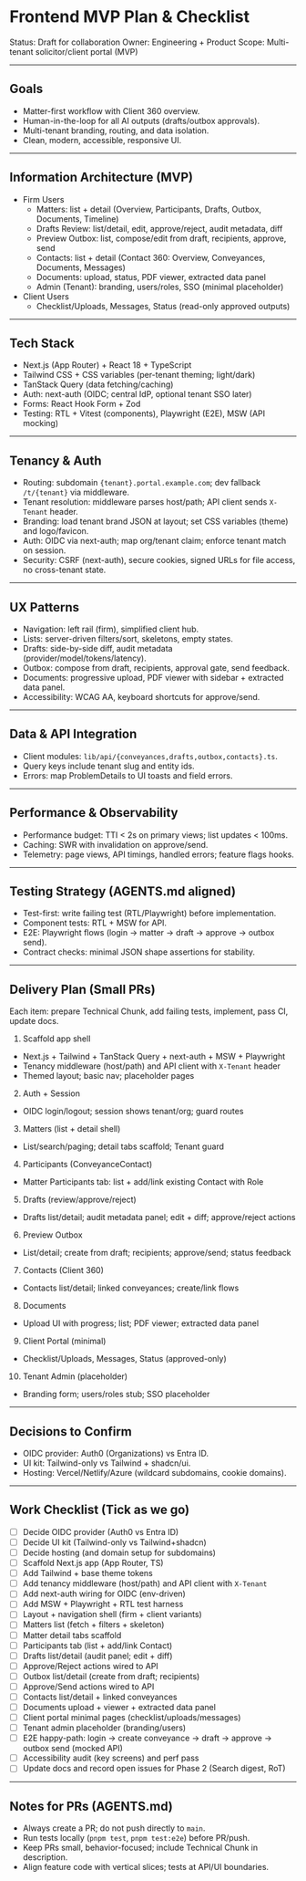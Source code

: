 # Frontend MVP Plan & Checklist

Status: Draft for collaboration
Owner: Engineering + Product
Scope: Multi-tenant solicitor/client portal (MVP)

---

## Goals
- Matter-first workflow with Client 360 overview.
- Human-in-the-loop for all AI outputs (drafts/outbox approvals).
- Multi-tenant branding, routing, and data isolation.
- Clean, modern, accessible, responsive UI.

---

## Information Architecture (MVP)
- Firm Users
  - Matters: list + detail (Overview, Participants, Drafts, Outbox, Documents, Timeline)
  - Drafts Review: list/detail, edit, approve/reject, audit metadata, diff
  - Preview Outbox: list, compose/edit from draft, recipients, approve, send
  - Contacts: list + detail (Contact 360: Overview, Conveyances, Documents, Messages)
  - Documents: upload, status, PDF viewer, extracted data panel
  - Admin (Tenant): branding, users/roles, SSO (minimal placeholder)
- Client Users
  - Checklist/Uploads, Messages, Status (read-only approved outputs)

---

## Tech Stack
- Next.js (App Router) + React 18 + TypeScript
- Tailwind CSS + CSS variables (per-tenant theming; light/dark)
- TanStack Query (data fetching/caching)
- Auth: next-auth (OIDC; central IdP, optional tenant SSO later)
- Forms: React Hook Form + Zod
- Testing: RTL + Vitest (components), Playwright (E2E), MSW (API mocking)

---

## Tenancy & Auth
- Routing: subdomain `{tenant}.portal.example.com`; dev fallback `/t/{tenant}` via middleware.
- Tenant resolution: middleware parses host/path; API client sends `X-Tenant` header.
- Branding: load tenant brand JSON at layout; set CSS variables (theme) and logo/favicon.
- Auth: OIDC via next-auth; map org/tenant claim; enforce tenant match on session.
- Security: CSRF (next-auth), secure cookies, signed URLs for file access, no cross-tenant state.

---

## UX Patterns
- Navigation: left rail (firm), simplified client hub.
- Lists: server-driven filters/sort, skeletons, empty states.
- Drafts: side-by-side diff, audit metadata (provider/model/tokens/latency).
- Outbox: compose from draft, recipients, approval gate, send feedback.
- Documents: progressive upload, PDF viewer with sidebar + extracted data panel.
- Accessibility: WCAG AA, keyboard shortcuts for approve/send.

---

## Data & API Integration
- Client modules: `lib/api/{conveyances,drafts,outbox,contacts}.ts`.
- Query keys include tenant slug and entity ids.
- Errors: map ProblemDetails to UI toasts and field errors.

---

## Performance & Observability
- Performance budget: TTI < 2s on primary views; list updates < 100ms.
- Caching: SWR with invalidation on approve/send.
- Telemetry: page views, API timings, handled errors; feature flags hooks.

---

## Testing Strategy (AGENTS.md aligned)
- Test-first: write failing test (RTL/Playwright) before implementation.
- Component tests: RTL + MSW for API.
- E2E: Playwright flows (login → matter → draft → approve → outbox send).
- Contract checks: minimal JSON shape assertions for stability.

---

## Delivery Plan (Small PRs)
Each item: prepare Technical Chunk, add failing tests, implement, pass CI, update docs.

1) Scaffold app shell
- Next.js + Tailwind + TanStack Query + next-auth + MSW + Playwright
- Tenancy middleware (host/path) and API client with `X-Tenant` header
- Themed layout; basic nav; placeholder pages

2) Auth + Session
- OIDC login/logout; session shows tenant/org; guard routes

3) Matters (list + detail shell)
- List/search/paging; detail tabs scaffold; Tenant guard

4) Participants (ConveyanceContact)
- Matter Participants tab: list + add/link existing Contact with Role

5) Drafts (review/approve/reject)
- Drafts list/detail; audit metadata panel; edit + diff; approve/reject actions

6) Preview Outbox
- List/detail; create from draft; recipients; approve/send; status feedback

7) Contacts (Client 360)
- Contacts list/detail; linked conveyances; create/link flows

8) Documents
- Upload UI with progress; list; PDF viewer; extracted data panel

9) Client Portal (minimal)
- Checklist/Uploads, Messages, Status (approved-only)

10) Tenant Admin (placeholder)
- Branding form; users/roles stub; SSO placeholder

---

## Decisions to Confirm
- OIDC provider: Auth0 (Organizations) vs Entra ID.
- UI kit: Tailwind-only vs Tailwind + shadcn/ui.
- Hosting: Vercel/Netlify/Azure (wildcard subdomains, cookie domains).

---

## Work Checklist (Tick as we go)

- [ ] Decide OIDC provider (Auth0 vs Entra ID)
- [ ] Decide UI kit (Tailwind-only vs Tailwind+shadcn)
- [ ] Decide hosting (and domain setup for subdomains)
- [ ] Scaffold Next.js app (App Router, TS)
- [ ] Add Tailwind + base theme tokens
- [ ] Add tenancy middleware (host/path) and API client with `X-Tenant`
- [ ] Add next-auth wiring for OIDC (env-driven)
- [ ] Add MSW + Playwright + RTL test harness
- [ ] Layout + navigation shell (firm + client variants)
- [ ] Matters list (fetch + filters + skeleton)
- [ ] Matter detail tabs scaffold
- [ ] Participants tab (list + add/link Contact)
- [ ] Drafts list/detail (audit panel; edit + diff)
- [ ] Approve/Reject actions wired to API
- [ ] Outbox list/detail (create from draft; recipients)
- [ ] Approve/Send actions wired to API
- [ ] Contacts list/detail + linked conveyances
- [ ] Documents upload + viewer + extracted data panel
- [ ] Client portal minimal pages (checklist/uploads/messages)
- [ ] Tenant admin placeholder (branding/users)
- [ ] E2E happy-path: login → create conveyance → draft → approve → outbox send (mocked API)
- [ ] Accessibility audit (key screens) and perf pass
- [ ] Update docs and record open issues for Phase 2 (Search digest, RoT)

---

## Notes for PRs (AGENTS.md)
- Always create a PR; do not push directly to `main`.
- Run tests locally (`pnpm test`, `pnpm test:e2e`) before PR/push.
- Keep PRs small, behavior-focused; include Technical Chunk in description.
- Align feature code with vertical slices; tests at API/UI boundaries.

